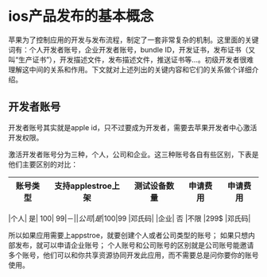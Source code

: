 
# ios产品发布的基本概念

苹果为了控制应用的开发与发布流程，制定了一套非常复杂的机制。这里面的关键词有：个人开发者账号，企业开发者账号，bundle ID，开发证书，发布证书（又叫“生产证书”），开发描述文件，发布描述文件，推送证书等…。初级开发者很难理解这中间的关系和作用。下文就对上述列出的关键内容和它们的关系做个详细介绍。


## 开发者账号


开发者账号其实就是apple id，只不过要成为开发者，需要去苹果开发者中心激活开发权限。

激活开发者账号分为三种，个人，公司和企业。这三种账号各自有些区别，下表是他们主要区别的对比：


| 账号类型  |支持applestroe上架   |  测试设备数量  | 申请费用  | 申请费用  |
| -------- | ------------       | ------------- | ------  | ------  |

|个人|	是|	100|	99$|	－|
|公司|	是	|100	|99$	|邓氏码|
|企业|	否	|不限	|299$	|邓氏码|

所以如果应用需要上appstroe，就要创建个人或者公司类型的账号；
如果只想内部发布，就可以申请企业账号；
个人账号和公司账号的区别就是公司账号能邀请多个账号，他们可以和你共享资源协同开发此应用，而不需要总是问你要你的账号使用。
